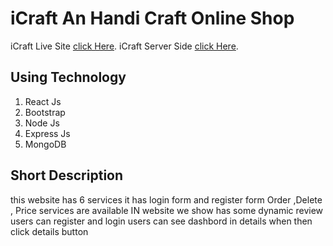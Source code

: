 # iCraft An Handi Craft Online Shop

iCraft Live Site [click Here](https://handy-craft.netlify.app/home).
iCraft Server Side [click Here](https://github.com/jahidulislamzim/Khudalagche-server).

## Using Technology 
1. React Js
2. Bootstrap
3. Node Js
4. Express Js
5. MongoDB

## Short Description 
this website has 6 services
it has login form and register form
Order ,Delete , Price services are available
IN website we show has some dynamic review
users can register and login
users can see dashbord in details when then click details button
